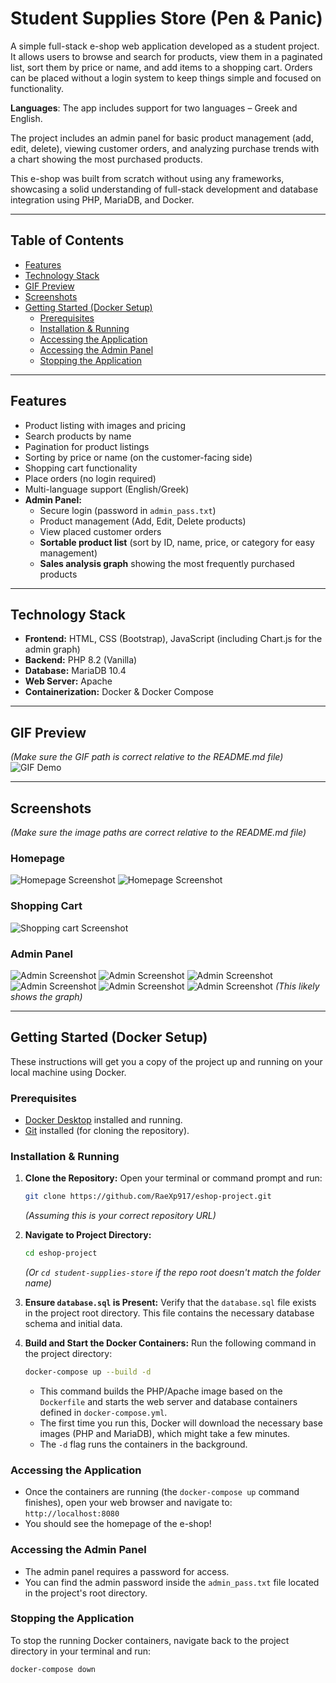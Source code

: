 # Student Supplies Store (Pen & Panic)

A simple full-stack e-shop web application developed as a student project. It allows users to browse and search for products, view them in a paginated list, sort them by price or name, and add items to a shopping cart. Orders can be placed without a login system to keep things simple and focused on functionality.

**Languages**: The app includes support for two languages – Greek and English.

The project includes an admin panel for basic product management (add, edit, delete), viewing customer orders, and analyzing purchase trends with a chart showing the most purchased products.

This e-shop was built from scratch without using any frameworks, showcasing a solid understanding of full-stack development and database integration using PHP, MariaDB, and Docker.

---

## Table of Contents

*   [Features](#features)
*   [Technology Stack](#technology-stack)
*   [GIF Preview](#gif-preview)
*   [Screenshots](#screenshots)
*   [Getting Started (Docker Setup)](#getting-started-docker-setup)
    *   [Prerequisites](#prerequisites)
    *   [Installation & Running](#installation--running)
    *   [Accessing the Application](#accessing-the-application)
    *   [Accessing the Admin Panel](#accessing-the-admin-panel)
    *   [Stopping the Application](#stopping-the-application)

---

## Features

*   Product listing with images and pricing
*   Search products by name
*   Pagination for product listings
*   Sorting by price or name (on the customer-facing side)
*   Shopping cart functionality
*   Place orders (no login required)
*   Multi-language support (English/Greek)
*   **Admin Panel:**
    *   Secure login (password in `admin_pass.txt`)
    *   Product management (Add, Edit, Delete products)
    *   View placed customer orders
    *   **Sortable product list** (sort by ID, name, price, or category for easy management)
    *   **Sales analysis graph** showing the most frequently purchased products

---

## Technology Stack

*   **Frontend:** HTML, CSS (Bootstrap), JavaScript (including Chart.js for the admin graph)
*   **Backend:** PHP 8.2 (Vanilla)
*   **Database:** MariaDB 10.4
*   **Web Server:** Apache
*   **Containerization:** Docker & Docker Compose

---

## GIF Preview

*(Make sure the GIF path is correct relative to the README.md file)*
![GIF Demo](assets/store.gif)

---

## Screenshots

*(Make sure the image paths are correct relative to the README.md file)*

### Homepage
![Homepage Screenshot](assets/homepage.JPG)
![Homepage Screenshot](assets/homepage_2.JPG)

### Shopping Cart
![Shopping cart Screenshot](assets/shoping_cart.JPG)

### Admin Panel
![Admin Screenshot](assets/admin_login.JPG)
![Admin Screenshot](assets/main_page_admin.JPG)
![Admin Screenshot](assets/manage_products.JPG)
![Admin Screenshot](assets/add_new_product.JPG)
![Admin Screenshot](assets/view_order_panel.JPG)
![Admin Screenshot](assets/view_panel.JPG)  *(This likely shows the graph)*

---

## Getting Started (Docker Setup)

These instructions will get you a copy of the project up and running on your local machine using Docker.

### Prerequisites

*   [Docker Desktop](https://www.docker.com/products/docker-desktop/) installed and running.
*   [Git](https://git-scm.com/downloads) installed (for cloning the repository).

### Installation & Running

1.  **Clone the Repository:**
    Open your terminal or command prompt and run:
    ```bash
    git clone https://github.com/RaeXp917/eshop-project.git
    ```
    *(Assuming this is your correct repository URL)*

2.  **Navigate to Project Directory:**
    ```bash
    cd eshop-project
    ```
    *(Or `cd student-supplies-store` if the repo root doesn't match the folder name)*

3.  **Ensure `database.sql` is Present:**
    Verify that the `database.sql` file exists in the project root directory. This file contains the necessary database schema and initial data.

4.  **Build and Start the Docker Containers:**
    Run the following command in the project directory:
    ```bash
    docker-compose up --build -d
    ```
    *   This command builds the PHP/Apache image based on the `Dockerfile` and starts the web server and database containers defined in `docker-compose.yml`.
    *   The first time you run this, Docker will download the necessary base images (PHP and MariaDB), which might take a few minutes.
    *   The `-d` flag runs the containers in the background.

### Accessing the Application

*   Once the containers are running (the `docker-compose up` command finishes), open your web browser and navigate to:
    `http://localhost:8080`
*   You should see the homepage of the e-shop!

### Accessing the Admin Panel

*   The admin panel requires a password for access.
*   You can find the admin password inside the `admin_pass.txt` file located in the project's root directory.

### Stopping the Application

To stop the running Docker containers, navigate back to the project directory in your terminal and run:

```bash
docker-compose down
